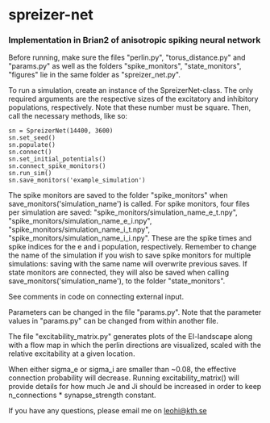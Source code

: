 # spreizer-net
### Implementation in Brian2 of anisotropic spiking neural network

Before running, make sure the files "perlin.py", "torus_distance.py" and "params.py" as well as the folders "spike_monitors", "state_monitors", "figures" lie in the same folder as "spreizer_net.py".

To run a simulation, create an instance of the SpreizerNet-class. The only required arguments are the respective sizes of the excitatory and inhibitory populations, respectively. Note that these number must be square. Then, call the necessary methods, like so:

    sn = SpreizerNet(14400, 3600)  
    sn.set_seed()  
    sn.populate()  
    sn.connect()  
    sn.set_initial_potentials()  
    sn.connect_spike_monitors()  
    sn.run_sim()  
    sn.save_monitors('example_simulation')  
    
The spike monitors are saved to the folder "spike_monitors" when save_monitors('simulation_name') is called. For spike monitors, four files per simulation are saved: "spike_monitors/simulation_name_e_t.npy", "spike_monitors/simulation_name_e_i.npy", "spike_monitors/simulation_name_i_t.npy", "spike_monitors/simulation_name_i_i.npy". These are the spike times and spike indices for the e and i population, respectively. Remember to change the name of the simulation if you wish to save spike monitors for multiple simulations: saving with the same name will overwrite previous saves. If state monitors are connected, they will also be saved when calling save_monitors('simulation_name'), to the folder "state_monitors".

See comments in code on connecting external input.

Parameters can be changed in the file "params.py". Note that the parameter values in "params.py" can be changed from within another file.

The file "excitability_matrix.py" generates plots of the EI-landscape along with a flow map in which the perlin directions are visualized, scaled with the relative excitability at a given location. 

When either sigma_e or sigma_i are smaller than ~0.08, the effective connection probability will decrease. Running excitability_matrix() will provide details for how much Je and Ji should be increased in order to keep n_connections * synapse_strength constant.

If you have any questions, please email me on leohi@kth.se
